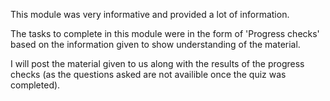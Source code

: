 This module was very informative and provided a lot of information.

The tasks to complete in this module were in the form of 'Progress checks' based on the information given to show understanding of the material.

I will post the material given to us along with the results of the progress checks (as the questions asked are not availible once the quiz was completed).
